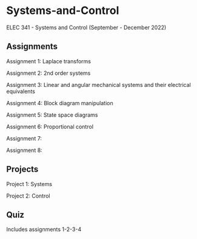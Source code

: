 # Systems-and-Control
ELEC 341 - Systems and Control (September - December 2022)

## Assignments

Assignment 1: Laplace transforms

Assignment 2: 2nd order systems

Assignment 3: Linear and angular mechanical systems and their electrical equivalents

Assignment 4: Block diagram manipulation

Assignment 5: State space diagrams

Assignment 6: Proportional control

Assignment 7: 

Assignment 8: 

## Projects

Project 1: Systems

Project 2: Control

## Quiz
Includes assignments 1-2-3-4
